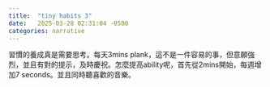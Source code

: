 ```yaml
---
title:  "tiny habits 3"
date:   2025-03-28 02:31:04 -0500
categories: narrative
---
```

習慣的養成真是需要思考。每天3mins plank，這不是一件容易的事，但意願強烈，並且有對的提示，及時慶祝。怎麼提高ability呢，首先從2mins開始，每週增加7 seconds。並且同時聽喜歡的音樂。